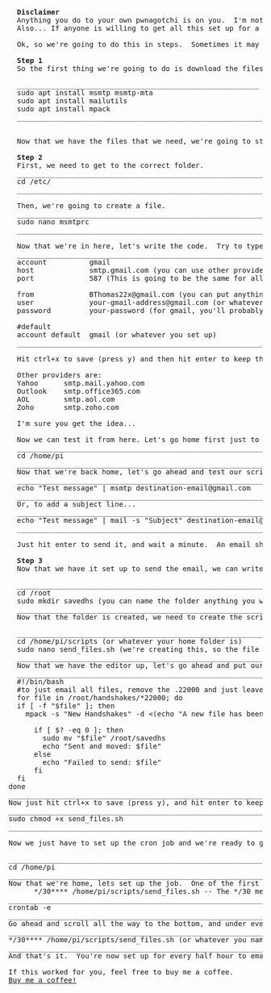 <pre>
  <B>Disclaimer</B>
  Anything you do to your own pwnagotchi is on you.  I'm not responsible if you mess something up.  That said, I've personally done this script and it works.
  Also... If anyone is willing to get all this set up for a plugin and set up a zip to automatically install everything, let me know.  I'm just too lazy as I've already typed this up and accidentally deleted it, so I'm done after typing it again lol.

  Ok, so we're going to do this in steps.  Sometimes it may not make sense when I say to do something, but it'll all make sense in the end.  I just need to get there.

  <B>Step 1</B>
  So the first thing we're going to do is download the files we're going to need for this.<br>
  _________________________________________________________
  sudo apt install msmtp msmtp-mta
  sudo apt install mailutils
  sudo apt install mpack
  __________________________________________________________<br>

  Now that we have the files that we need, we're going to start setting things up to be able to use them.

  <B>Step 2</B>
  First, we need to get to the correct folder.
  __________________________________________________________
  cd /etc/
  __________________________________________________________<br>
  Then, we're going to create a file.
  __________________________________________________________
  sudo nano msmtprc
  __________________________________________________________<br>
  Now that we're in here, let's write the code.  Try to type it as close to this as you can.  I'm sure some spacing won't make too much of a difference.
  __________________________________________________________
  account          gmail
  host             smtp.gmail.com (you can use other providers here, I'll list some after this)
  port             587 (This is going to be the same for all providers)

  from             BThomas22x@gmail.com (you can put anything here, I just used my email)
  user             your-gmail-address@gmail.com (or whatever provider you're using)
  password         your-password (for gmail, you'll probably have to set up an app password. Settings, security, and search for "app password" and create one)

  #default
  account default  gmail (or whatever you set up)
  ___________________________________________________________<br>
  Hit ctrl+x to save (press y) and then hit enter to keep the name.
  
  Other providers are:
  Yahoo      smtp.mail.yahoo.com
  Outlook    smtp.office365.com
  AOL        smtp.aol.com
  Zoho       smtp.zoho.com

  I'm sure you get the idea...
  
  Now we can test it from here. Let's go home first just to get back to the start.  Usually the home folder is pi, but if you're unsure, type "cd /home" and then type "ls" and you'll see the name of your home folder.
  ___________________________________________________________
  cd /home/pi
  ___________________________________________________________
  Now that we're back home, let's go ahead and test our script to make sure we've set it up correctly.  Just type:
  ___________________________________________________________
  echo "Test message" | msmtp destination-email@gmail.com
  ___________________________________________________________
  Or, to add a subject line...
  ___________________________________________________________
  echo "Test message" | mail -s "Subject" destination-email@gmail.com 
  ___________________________________________________________<br>
  Just hit enter to send it, and wait a minute.  An email should soon be in your inbox if all goes well.

  <B>Step 3</B>
  Now that we have it set up to send the email, we can write a script to send the files.  For this, we're going to have to create a folder to store files that we've already transferred so we don't transfer them again.

  ____________________________________________________________
  cd /root
  sudo mkdir savedhs (you can name the folder anything you want, I just named it savedhs for "saved handshakes"... clever, I know.)
  ____________________________________________________________
  Now that the folder is created, we need to create the script that's going to do all the magic.  It's going to go through the handshakes folder, and email the files to your email, and then transfer the files to the new folder we just created, so they don't get transferred again.  And we're going to set it up to check for new files every 30 mintes.  You can actually make your own time table up, and I'll tell you how to do that then.  But first, we need to set up the script...

  ____________________________________________________________
  cd /home/pi/scripts (or whatever your home folder is)
  sudo nano send_files.sh (we're creating this, so the file will be empty.  Feel free to name it whatever you want, as long as it has .sh at the end)
  ____________________________________________________________
  Now that we have the editor up, let's go ahead and put our script in it...
  ____________________________________________________________
  #!/bin/bash
  #to just email all files, remove the .22000 and just leave the *
  for file in /root/handshakes/*22000; do 
  if [ -f "$file" ]; then
    mpack -s "New Handshakes" -d <(echo "A new file has been captured and sent: $(basename "$file")") "$file" destination-email@gmail.com

      if [ $? -eq 0 ]; then
        sudo mv "$file" /root/savedhs
        echo "Sent and moved: $file"
      else
        echo "Failed to send: $file"
      fi
  fi
done
___________________________________________________________________
Now just hit ctrl+x to save (press y), and hit enter to keep the name.  But since it's a bash script, we have to make it executable.
___________________________________________________________________
sudo chmod +x send_files.sh
___________________________________________________________________

Now we just have to set up the cron job and we're ready to go.  So we're going to go home again.  It's just good practice to go home again.

___________________________________________________________________
cd /home/pi
___________________________________________________________________
Now that we're home, lets set up the job.  One of the first things you need to know about cron is the format it's set up in.  It's formatted by Minute, Hour, Day of Month, Month, Day of Week, and CMD.  Each one gets a selection, or a *.  A * means it doesn't have a specific number, just any time it's set up to run. So a quick example is...
      */30**** /home/pi/scripts/send_files.sh -- The */30 means every 30 minutes.  If you just put 30, it will be every 30 minute mark.  1:30, 2:30, 3:30 etc.  The / is important for making sure it's every 30 minutes.  Or you could do **/2*** which is every two hours.  Or take away the / and it'll send every day at 2.  You get the idea on how to set it up now. So now lets go ahead and set up our job...
____________________________________________________________________
crontab -e
____________________________________________________________________
Go ahead and scroll all the way to the bottom, and under everything else, we're going to type what I typed earlier...
____________________________________________________________________
*/30**** /home/pi/scripts/send_files.sh (or whatever you named your script)
____________________________________________________________________
And that's it.  You're now set up for every half hour to email the .pcap or .22000 files to yourself, and then it'll move the files it emailed to you to the savedhs folder so they aren't deleted and you can still refer to them if need be.  Hopefully this was easy to follow, and you're now receiving the emails.  If you set it up like I did for every 30 minutes, you should recieve them at :00 and :30, so if you don't see them right away, remember, we set it up for every 30 minutes (or longer if you choose to).

If this worked for you, feel free to buy me a coffee.
<a href="paypal.me/BThomas22x">Buy me a coffee!</a>

  
</pre>
